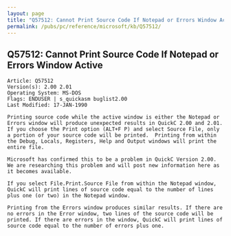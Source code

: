 ```yaml
---
layout: page
title: "Q57512: Cannot Print Source Code If Notepad or Errors Window Active"
permalink: /pubs/pc/reference/microsoft/kb/Q57512/
---
```


## Q57512: Cannot Print Source Code If Notepad or Errors Window Active

	Article: Q57512
	Version(s): 2.00 2.01
	Operating System: MS-DOS
	Flags: ENDUSER | s_quickasm buglist2.00
	Last Modified: 17-JAN-1990
	
	Printing source code while the active window is either the Notepad or
	Errors window will produce unexpected results in QuickC 2.00 and 2.01.
	If you choose the Print option (ALT+F P) and select Source File, only
	a portion of your source code will be printed.  Printing from within
	the Debug, Locals, Registers, Help and Output windows will print the
	entire file.
	
	Microsoft has confirmed this to be a problem in QuickC Version 2.00.
	We are researching this problem and will post new information here as
	it becomes available.
	
	If you select File.Print.Source File from within the Notepad window,
	QuickC will print lines of source code equal to the number of lines
	plus one (or two) in the Notepad window.
	
	Printing from the Errors window produces similar results. If there are
	no errors in the Error window, two lines of the source code will be
	printed. If there are errors in the window, QuickC will print lines of
	source code equal to the number of errors plus one.
